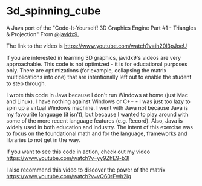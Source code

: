 # 3d_spinning_cube
A Java port of the "Code-It-Yourself! 3D Graphics Engine Part #1 - Triangles & Projection" From [@javidx9.](https://twitter.com/javidx9)

The link to the video is https://www.youtube.com/watch?v=ih20l3pJoeU
 
If you are interested in learning 3D graphics, javidx9's videos are very approachable.
This code is not optimized - it is for educational purposes only. There are optimizations
(for example, collapsing the matrix multiplications into one) that are intentionally left
out to enable the student to step through.
 
I wrote this code in Java because I don't run Windows at home (just Mac and Linux). I have nothing
against Windows or C++ - I was just too lazy to spin up a virtual Windows machine. I went with Java
not because Java is my favourite language (it isn't), but because I wanted to play around with some 
of the more recent language features (e.g. Record). Also, Java is widely used in both education and
industry. The intent of this exercise was to focus on the foundational math and for the language,
frameworks and libraries to not get in the way.
 
If you want to see this code in action, check out my video https://www.youtube.com/watch?v=yy9ZhE9-b3I
 
I also recommend this video to discover the power of the matrix https://www.youtube.com/watch?v=vQ60rFwh2ig
